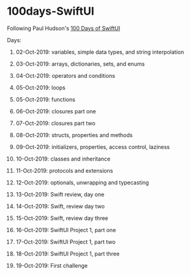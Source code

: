 # 100days-SwiftUI
Following Paul Hudson's [100 Days of SwiftUI](https://www.hackingwithswift.com/100/swiftui)

Days: 

1. 02-Oct-2019: variables, simple data types, and string interpolation

2. 03-Oct-2019: arrays, dictionaries, sets, and enums

3. 04-Oct-2019: operators and conditions

4. 05-Oct-2019: loops

5. 05-Oct-2019: functions

6. 06-Oct-2019: closures part one

7. 07-Oct-2019: closures part two

8. 08-Oct-2019: structs, properties and methods

9. 09-Oct-2019: initializers, properties, access control, laziness

10. 10-Oct-2019: classes and inheritance

11. 11-Oct-2019: protocols and extensions

12. 12-Oct-2019: optionals, unwrapping and typecasting

    

13. 13-Oct-2019: Swift review, day one

14. 14-Oct-2019: Swift, review day two

15. 15-Oct-2019: Swift, review day three

    

16. 16-Oct-2019: SwiftUI Project 1, part one

17. 17-Oct-2019: SwiftUI Project 1, part two

18. 18-Oct-2019: SwiftUI Project 1, part three

19. 19-Oct-2019: First challenge
